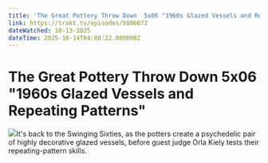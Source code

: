```yaml
---
title: 'The Great Pottery Throw Down  5x06 "1960s Glazed Vessels and Repeating Patterns"' 
link: https://trakt.tv/episodes/5886673
dateWatched: 10-13-2025
dateTime: 2025-10-14T04:08:22.000000Z
---
```

# The Great Pottery Throw Down  5x06 "1960s Glazed Vessels and Repeating Patterns"

![](https://walter-r2.trakt.tv/images/episodes/005/886/673/screenshots/thumb/ab51b783f2.jpg)It's back to the Swinging Sixties, as the potters create a psychedelic pair of highly decorative glazed vessels, before guest judge Orla Kiely tests their repeating-pattern skills.